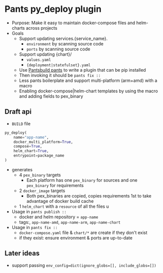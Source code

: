 # Pants py_deploy plugin
- Purpose: Make it easy to maintain docker-compose files and helm-charts across projects
- Goals
  - Support updating services.{service_name}.
    - `environment` by scanning source code
    - `ports` by scanning source code
  - Support updating {chart}/
    - `values.yaml`
    - `{deployment|statefulset}.yaml`
  - Use [Pantsbuild pants](https://www.pantsbuild.org/docs) to write a plugin that can be pip installed
  - Then invoking it should be `pants fix ::`
  - Less pants boilerplate and support multi-platform (arm+amd) with a macro
  - Enabling docker-compose|helm-chart templates by using the macro and adding fields to pex_binary

## Draft api
- `BUILD` file
```python
py_deploy(
    name="app-name",
    docker_multi_platform=True,
    compose=True,
    helm_chart=True,
    entrypoint=package_name
)
```
- generates
  - 4 `pex_binary` targets
    - Each platform has one `pex_binary` for sources and one `pex_binary` for requirements
  - 2 `docker_image` targets
    - Both pex_binaries are copied, copies requirements 1st to take advantage of docker build cache
  - 1 `helm_chart` with a `resource` of all the files u
- Usage in `pants publish ::`
  - docker and helm repository = `app-name`
  - tags:, `app-name-amd`, `app-name-arm`, `app-name-chart`
- Usage in `pants fix ::`
  - `docker-compose.yaml` file & `chart/*` are create if they don't exist
  - if they exist: ensure environment & ports are up-to-date

## Later ideas
- support passing `env_config=dict(ignore_globs=[], include_globs=[])`
